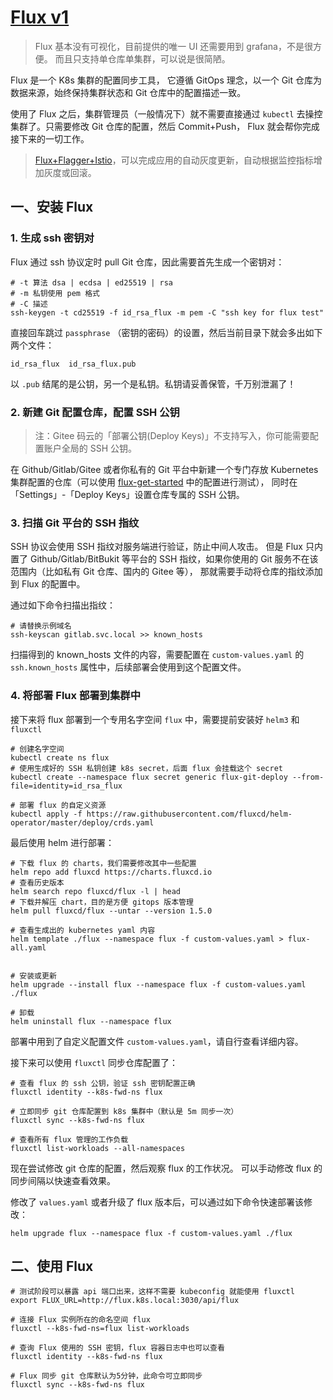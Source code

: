 # [Flux v1](https://github.com/fluxcd/flux)

>Flux 基本没有可视化，目前提供的唯一 UI 还需要用到 grafana，不是很方便。
而且只支持单仓库单集群，可以说是很简陋。

Flux 是一个 K8s 集群的配置同步工具，
它遵循 GitOps 理念，以一个 Git 仓库为数据来源，始终保持集群状态和 Git 仓库中的配置描述一致。

使用了 Flux 之后，集群管理员（一般情况下）就不需要直接通过 `kubectl` 去操控集群了。只需要修改 Git 仓库的配置，然后 Commit+Push，
Flux 就会帮你完成接下来的一切工作。

>[Flux+Flagger+Istio](https://github.com/stefanprodan/gitops-istio)，可以完成应用的自动灰度更新，自动根据监控指标增加灰度或回滚。

## 一、安装 Flux

### 1. 生成 ssh 密钥对

Flux 通过 ssh 协议定时 pull Git 仓库，因此需要首先生成一个密钥对：

```shell
# -t 算法 dsa | ecdsa | ed25519 | rsa
# -m 私钥使用 pem 格式
# -C 描述
ssh-keygen -t cd25519 -f id_rsa_flux -m pem -C "ssh key for flux test"
```

直接回车跳过 `passphrase` （密钥的密码）的设置，然后当前目录下就会多出如下两个文件：

```
id_rsa_flux  id_rsa_flux.pub
```

以 `.pub` 结尾的是公钥，另一个是私钥。私钥请妥善保管，千万别泄漏了！

### 2. 新建 Git 配置仓库，配置 SSH 公钥

>注：Gitee 码云的「部署公钥(Deploy Keys)」不支持写入，你可能需要配置账户全局的 SSH 公钥。

在 Github/Gitlab/Gitee 或者你私有的 Git 平台中新建一个专门存放 Kubernetes 集群配置的仓库（可以使用 [flux-get-started](https://github.com/fluxcd/flux-get-started) 中的配置进行测试），
同时在「Settings」-「Deploy Keys」设置仓库专属的 SSH 公钥。


### 3. 扫描 Git 平台的 SSH 指纹

SSH 协议会使用 SSH 指纹对服务端进行验证，防止中间人攻击。
但是 Flux 只内置了 Github/Gitlab/BitBukit 等平台的 SSH 指纹，如果你使用的 Git 服务不在该范围内（比如私有 Git 仓库、国内的 Gitee 等），
那就需要手动将仓库的指纹添加到 Flux 的配置中。

通过如下命令扫描出指纹：

```shell
# 请替换示例域名
ssh-keyscan gitlab.svc.local >> known_hosts
```

扫描得到的 known_hosts 文件的内容，需要配置在 `custom-values.yaml` 的 `ssh.known_hosts` 属性中，后续部署会使用到这个配置文件。

### 4. 将部署 Flux 部署到集群中

接下来将 flux 部署到一个专用名字空间 `flux` 中，需要提前安装好 `helm3` 和 `fluxctl`

```shell
# 创建名字空间
kubectl create ns flux
# 使用生成好的 SSH 私钥创建 k8s secret，后面 flux 会挂载这个 secret
kubectl create --namespace flux secret generic flux-git-deploy --from-file=identity=id_rsa_flux

# 部署 flux 的自定义资源
kubectl apply -f https://raw.githubusercontent.com/fluxcd/helm-operator/master/deploy/crds.yaml
```

最后使用 helm 进行部署：

```shell
# 下载 flux 的 charts，我们需要修改其中一些配置
helm repo add fluxcd https://charts.fluxcd.io
# 查看历史版本
helm search repo fluxcd/flux -l | head
# 下载并解压 chart，目的是方便 gitops 版本管理
helm pull fluxcd/flux --untar --version 1.5.0

# 查看生成出的 kubernetes yaml 内容
helm template ./flux --namespace flux -f custom-values.yaml > flux-all.yaml


# 安装或更新
helm upgrade --install flux --namespace flux -f custom-values.yaml ./flux

# 卸载
helm uninstall flux --namespace flux
```

部署中用到了自定义配置文件 `custom-values.yaml`，请自行查看详细内容。

接下来可以使用 `fluxctl` 同步仓库配置了：

```shell
# 查看 flux 的 ssh 公钥，验证 ssh 密钥配置正确
fluxctl identity --k8s-fwd-ns flux

# 立即同步 git 仓库配置到 k8s 集群中（默认是 5m 同步一次）
fluxctl sync --k8s-fwd-ns flux

# 查看所有 flux 管理的工作负载
fluxctl list-workloads --all-namespaces
```

现在尝试修改 git 仓库的配置，然后观察 flux 的工作状况。
可以手动修改 flux 的同步间隔以快速查看效果。

修改了 `values.yaml` 或者升级了 flux 版本后，可以通过如下命令快速部署该修改：

```shell
helm upgrade flux --namespace flux -f custom-values.yaml ./flux
```

## 二、使用 Flux

```shell
# 测试阶段可以暴露 api 端口出来，这样不需要 kubeconfig 就能使用 fluxctl
export FLUX_URL=http://flux.k8s.local:3030/api/flux

# 连接 Flux 实例所在的命名空间 flux
fluxctl --k8s-fwd-ns=flux list-workloads
 
# 查询 Flux 使用的 SSH 密钥，flux 容器日志中也可以查看
fluxctl identity --k8s-fwd-ns flux
 
# Flux 同步 git 仓库默认为5分钟，此命令可立即同步
fluxctl sync --k8s-fwd-ns flux
```



